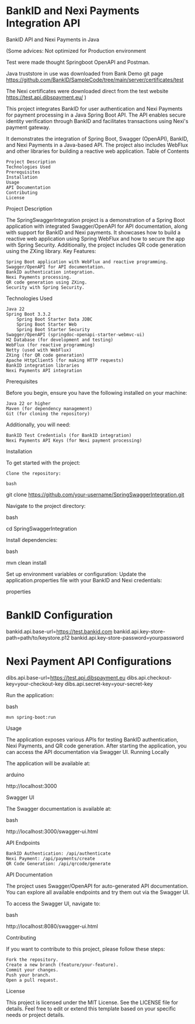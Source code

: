# BankID and Nexi Payments Integration API
BankID API and Nexi Payments in Java

(Some advices: Not optimized for Production environment

Test were made thought Springboot OpenAPI and Postman.

Java truststore in use was downloaded from Bank Demo git page https://github.com/BankID/SampleCode/tree/main/server/certificates/test

The Nexi certificates were downloaded direct from the test website https://test.api.dibspayment.eu/
)

This project integrates BankID for user authentication and Nexi Payments for payment processing in a Java Spring Boot API. The API enables secure identity verification through BankID and facilitates transactions using Nexi's payment gateway.

It demonstrates the integration of Spring Boot, Swagger (OpenAPI), BankID, and Nexi Payments in a Java-based API. The project also includes WebFlux and other libraries for building a reactive web application.
Table of Contents

    Project Description
    Technologies Used
    Prerequisites
    Installation
    Usage
    API Documentation
    Contributing
    License

Project Description

The SpringSwaggerIntegration project is a demonstration of a Spring Boot application with integrated Swagger/OpenAPI for API documentation, along with support for BankID and Nexi payments. It showcases how to build a reactive web application using Spring WebFlux and how to secure the app with Spring Security. Additionally, the project includes QR code generation using the ZXing library.
Key Features:

    Spring Boot application with WebFlux and reactive programming.
    Swagger/OpenAPI for API documentation.
    BankID authentication integration.
    Nexi Payments processing.
    QR code generation using ZXing.
    Security with Spring Security.

Technologies Used

    Java 22
    Spring Boot 3.3.2
        Spring Boot Starter Data JDBC
        Spring Boot Starter Web
        Spring Boot Starter Security
    Swagger/OpenAPI (springdoc-openapi-starter-webmvc-ui)
    H2 Database (for development and testing)
    WebFlux (for reactive programming)
    Netty (used with WebFlux)
    ZXing (for QR code generation)
    Apache HttpClient5 (for making HTTP requests)
    BankID integration libraries
    Nexi Payments API integration

Prerequisites

Before you begin, ensure you have the following installed on your machine:

    Java 22 or higher
    Maven (for dependency management)
    Git (for cloning the repository)

Additionally, you will need:

    BankID Test Credentials (for BankID integration)
    Nexi Payments API Keys (for Nexi payment processing)

Installation

To get started with the project:

    Clone the repository:

    bash

git clone https://github.com/your-username/SpringSwaggerIntegration.git

Navigate to the project directory:

bash

cd SpringSwaggerIntegration

Install dependencies:

bash

mvn clean install

Set up environment variables or configuration: Update the application.properties file with your BankID and Nexi credentials:

properties

# BankID Configuration
bankid.api.base-url=https://test.bankid.com
bankid.api.key-store-path=path/to/keystore.p12
bankid.api.key-store-password=yourpassword

# Nexi Payment API Configurations
dibs.api.base-url=https://test.api.dibspayment.eu
dibs.api.checkout-key=your-checkout-key
dibs.api.secret-key=your-secret-key

Run the application:

bash

    mvn spring-boot:run

Usage

The application exposes various APIs for testing BankID authentication, Nexi Payments, and QR code generation. After starting the application, you can access the API documentation via Swagger UI.
Running Locally

The application will be available at:

arduino

http://localhost:3000

Swagger UI

The Swagger documentation is available at:

bash

http://localhost:3000/swagger-ui.html

API Endpoints

    BankID Authentication: /api/authenticate
    Nexi Payment: /api/payments/create
    QR Code Generation: /api/qrcode/generate

API Documentation

The project uses Swagger/OpenAPI for auto-generated API documentation. You can explore all available endpoints and try them out via the Swagger UI.

To access the Swagger UI, navigate to:

bash

http://localhost:8080/swagger-ui.html

Contributing

If you want to contribute to this project, please follow these steps:

    Fork the repository.
    Create a new branch (feature/your-feature).
    Commit your changes.
    Push your branch.
    Open a pull request.

License

This project is licensed under the MIT License. See the LICENSE file for details.
Feel free to edit or extend this template based on your specific needs or project details.
